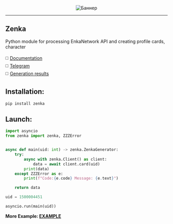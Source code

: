 <p align="center">
 <img src="https://raw.githubusercontent.com/DEViantUA/Zenka/refs/heads/main/readme/banner.png" alt="Баннер"/>
</p>

____

## Zenka
Python module for processing EnkaNetwork API and creating profile cards, character <br><br>
:white_medium_square: [Documentation](https://github.com/DEViantUA/EnkaCard/wiki)<br>
:white_medium_square: [Telegram](https://t.me/enkacardchat)<br>
:white_medium_square: [Generation results](https://github.com/DEViantUA/EnkaCard/wiki/Resultate)<br>



## Installation:
```
pip install zenka
```

## Launch:
``` python
import asyncio
from zenka import zenka, ZZZError


async def main(uid: int) -> zenka.ZenkaGenerator:
    try:
        async with zenka.Client() as client:
            data = await client.card(uid)
        print(data)
    except ZZZError as e:
        print(f"Code:{e.code} Message: {e.text}")

    return data

uid = 1500004451

asyncio.run(main(uid))

```

**More Example: [EXAMPLE](https://github.com/DEViantUA/Zenka/tree/main/example)**

